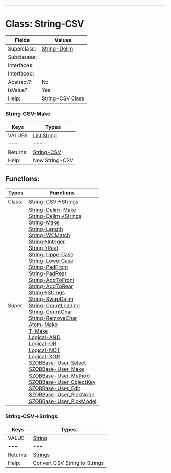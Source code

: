 ---------

# Class:	String-CSV

| Fields | Values |
| --------- | --------- |
| Superclass: | [String-Delim](String-Delim.html) |
| Subclasses: |  |
| Interfaces: |  |
| Interfaced: |  |
| Abstract?: | No |
| isValue?: | Yes |
| Help: | String-CSV Class |

### String-CSV-Make

| Keys | Types |
| --------- | --------- |
| VALUES | [List:String](String.html) |
| **---** | **---** |
| Returns: | [String-CSV](String-CSV.html) |
| Help: | New String-CSV |


## Functions:

| Types | Functions |
| --------- | --------- |
| Class: | [String-CSV->Strings](#String-CSV->Strings) |
| Super: | [String-Delim-Make](String-Delim.html) <br> [String-Delim->Strings](String-Delim.html) <br> [String-Make](String.html) <br> [String-Length](String.html) <br> [String-WCMatch](String.html) <br> [String->Integer](String.html) <br> [String->Real](String.html) <br> [String-UpperCase](String.html) <br> [String-LowerCase](String.html) <br> [String-PadFront](String.html) <br> [String-PadRear](String.html) <br> [String-AddToFront](String.html) <br> [String-AddToRear](String.html) <br> [String->Strings](String.html) <br> [String-SwapDelim](String.html) <br> [String-CountLeading](String.html) <br> [String-CountChar](String.html) <br> [String-RemoveChar](String.html) <br> [Atom-Make](Atom.html) <br> [T-Make](T.html) <br> [Logical-AND](Logical.html) <br> [Logical-OR](Logical.html) <br> [Logical-NOT](Logical.html) <br> [Logical-XOR](Logical.html) <br> [SZOBBase-User_Select](SZOBBase.html) <br> [SZOBBase-User_Make](SZOBBase.html) <br> [SZOBBase-User_Method](SZOBBase.html) <br> [SZOBBase-User_ObjectKey](SZOBBase.html) <br> [SZOBBase-User_Edit](SZOBBase.html) <br> [SZOBBase-User_PickNode](SZOBBase.html) <br> [SZOBBase-User_PickModel](SZOBBase.html) |


### String-CSV->Strings

| Keys | Types |
| --------- | --------- |
| VALUE | [String](String.html) |
| **---** | **---** |
| Returns: | [Strings](Strings.html) |
| Help: | Convert CSV String to Strings |

